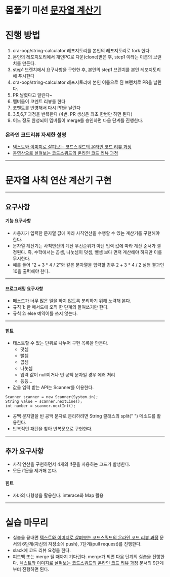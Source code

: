 # 몸풀기 미션 [문자열 계산기](https://github.com/cra-oop/string-calculator)

# 진행 방법
1. cra-oop/string-calculator 레포지토리를 본인의 레포지토리로 fork 한다.
2. 본인의 레포지토리에서 개인PC로 다운(clone)받은 후, step1 이라는 이름의 브랜치를 만든다.
3. step1 브랜치에서 요구사항을 구현한 후, 본인의 step1 브랜치를 본인 레포지토리에 푸시한다
4. cra-oop/string-calculator 레포지토리에 본인 이름으로 된 브랜치로 PR을 날린다.
5. PR 날렸다고 알린다~
6. 멤버들이 코멘트 리뷰를 한다
7. 코멘트를 반영해서 다시 PR을 날린다
8. 3,5,6,7 과정을 반복한다 (4번. PR 생성은 최초 한번만 하면 된다)
9. 어느 정도 완성되어 멤버들이 merge를 승인하면 다음 단계를 진행한다.

### 온라인 코드리뷰 자세한 설명
* [텍스트와 이미지로 살펴보는 코드스쿼드의 온라인 코드 리뷰 과정](https://github.com/code-squad/codesquad-docs/blob/master/codereview/README.md)
* [동영상으로 살펴보는 코드스쿼드의 온라인 코드 리뷰 과정](https://youtu.be/a5c9ku-_fok)

----
# 문자열 사칙 연산 계산기 구현
----
## 요구사항
#### 기능 요구사항
* 사용자가 입력한 문자열 값에 따라 사칙연산을 수행할 수 있는 계산기를 구현해야 한다.
* 문자열 계산기는 사칙연산의 계산 우선순위가 아닌 입력 값에 따라 계산 순서가 결정된다. 즉, 수학에서는 곱셈, 나눗셈이 덧셈, 뺄셈 보다 먼저 계산해야 하지만 이를 무시한다.
* 예를 들어 "2 + 3 \* 4 / 2"와 같은 문자열을 입력할 경우 2 + 3 \* 4 / 2 실행 결과인 10을 출력해야 한다.

----
#### 프로그래밍 요구사항
* 메소드가 너무 많은 일을 하지 않도록 분리하기 위해 노력해 본다.
* 규칙 1: 한 메서드에 오직 한 단계의 들여쓰기만 한다.
* 규칙 2: else 예약어를 쓰지 않는다.

----
#### 힌트
* 테스트할 수 있는 단위로 나누어 구현 목록을 만든다.
  * 덧셈
  * 뺄셈
  * 곱셈
  * 나눗셈
  * 입력 값이 null이거나 빈 공백 문자일 경우 에러 처리
  * 등등...
* 값을 입력 받는 API는 Scanner를 이용한다.
```
Scanner scanner = new Scanner(System.in);
String value = scanner.nextLine();
int number = scanner.nextInt();
```
* 공백 문자열을 빈 공백 문자로 분리하려면 String 클래스의 split(" ") 메소드를 활용한다.
* 반복적인 패턴을 찾아 반복문으로 구현한다.

----
## 추가 요구사항
* 사칙 연산을 구현하면서 4개의 if문을 사용하는 코드가 발생한다.
* 모든 if문을 제거해 본다.

#### 힌트
* 자바의 다형성을 활용한다. interace와 Map 활용

----
# 실습 마무리
* 실습을 끝내면 [텍스트와 이미지로 살펴보는 코드스쿼드의 온라인 코드 리뷰 과정](https://github.com/code-squad/codesquad-docs/blob/master/codereview/README.md) 문서의 6단계(자신의 저장소에 push), 7단계(pull request)를 진행한다.
* slack에 코드 리뷰 요청을 한다.
* 피드백 또는 merge 될 때까지 기다린다. merge가 되면 다음 단계의 실습을 진행한다.  [텍스트와 이미지로 살펴보는 코드스쿼드의 온라인 코드 리뷰 과정](https://github.com/code-squad/codesquad-docs/blob/master/codereview/README.md) 문서의 9단계부터 진행하면 된다.
